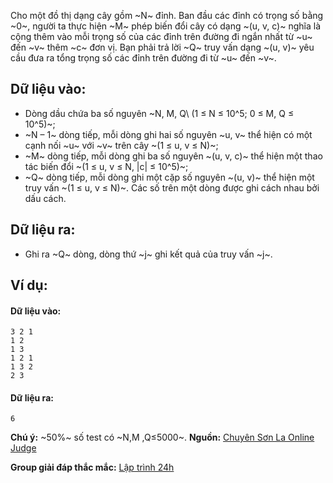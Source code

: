 <!--**<center>NGUỒN: ĐỀ THI THỬ VOI 2015 3HB (Hải phòng - Hải Dương - Hưng Yên - Bắc Giang)</center>**-->

Cho một đồ thị dạng cây gồm ~N~ đỉnh. Ban đầu các đỉnh có trọng số bằng ~0~, người ta thực hiện ~M~ phép biến đổi cây có dạng ~(u, v, c)~ nghĩa là cộng thêm vào mỗi trọng số của các đỉnh trên đường đi ngắn nhất từ ~u~ đến ~v~ thêm ~c~ đơn vị. Bạn phải trả lời ~Q~ truy vấn dạng ~(u, v)~ yêu cầu đưa ra tổng trọng số các đỉnh trên đường đi từ ~u~ đến ~v~.

## Dữ liệu vào:
- Dòng dầu chứa ba số nguyên ~N, M, Q\ (1 ≤ N ≤ 10^5; 0 ≤ M, Q ≤ 10^5)~;
- ~N – 1~ dòng tiếp, mỗi dòng ghi hai số nguyên ~u, v~ thể hiện có một cạnh nối ~u~ với ~v~ trên cây ~(1 ≤ u, v ≤ N)~;
- ~M~ dòng tiếp, mỗi dòng ghi ba số nguyên ~(u, v, c)~ thể hiện một thao tác biến đổi ~(1 ≤ u, v ≤ N, |c| ≤ 10^5)~;
- ~Q~ dòng tiếp, mỗi dòng ghi một cặp số nguyên ~(u, v)~ thể hiện một truy vấn ~(1 ≤ u, v ≤ N)~.
Các số trên một dòng được ghi cách nhau bởi dấu cách.

## Dữ liệu ra:
- Ghi ra ~Q~ dòng, dòng thứ ~j~ ghi kết quả của truy vấn ~j~.

## Ví dụ:
#### Dữ liệu vào:
```
3 2 1
1 2
1 3
1 2 1
1 3 2
2 3
```

#### Dữ liệu ra:
```
6
```

**Chú ý:** ~50\%~ số test có ~N,M ,Q≤5000~.
**Nguồn:** [Chuyên Sơn La Online Judge](http://csloj.ddns.net/)

**Group giải đáp thắc mắc:** [Lập trình 24h](https://www.facebook.com/groups/1386904321519984)